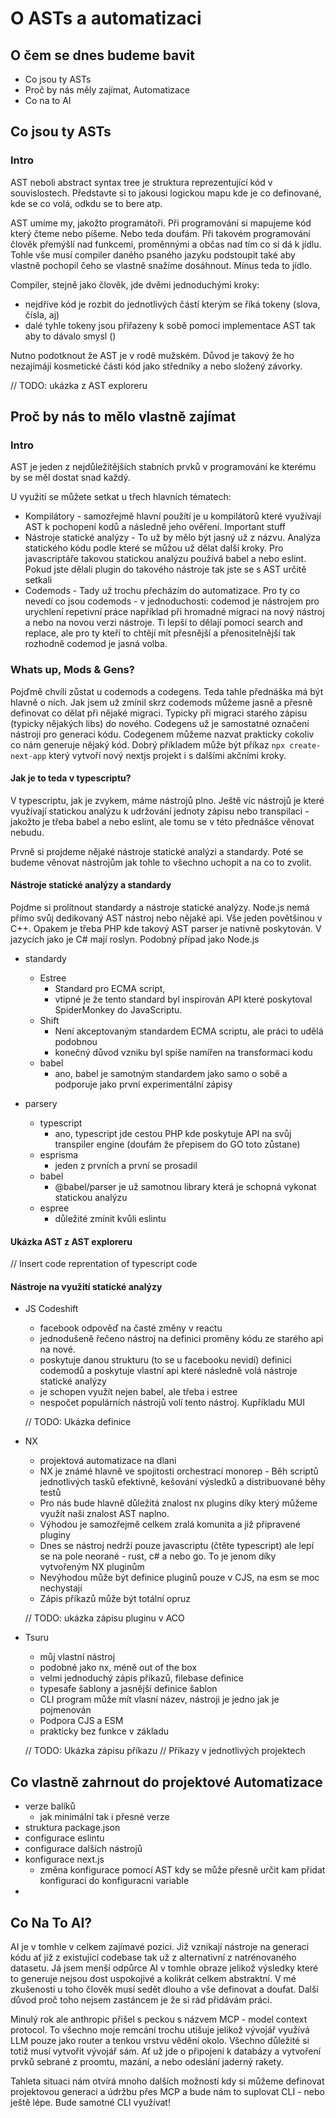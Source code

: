 # O ASTs a automatizaci

## O čem se dnes budeme bavit

- Co jsou ty ASTs
- Proč by nás měly zajímat, Automatizace
- Co na to AI

## Co jsou ty ASTs

### Intro

AST neboli abstract syntax tree je struktura reprezentující kód v souvislostech. Představte si to jakousi logickou mapu kde je co definované, kde se co volá, odkdu se to bere atp.

AST umíme my, jakožto programátoři. Při programování si mapujeme kód který čteme nebo píšeme. Nebo teda doufám.
Při takovém programování člověk přemýšlí nad funkcemi, proměnnými a občas nad tím co si dá k jídlu. Tohle vše musí compiler daného psaného jazyku podstoupit také aby vlastně pochopil čeho se vlastně snažíme dosáhnout. Mínus teda to jídlo.

Compiler, stejně jako člověk, jde dvěmi jednoduchými kroky:
- nejdříve kód je rozbit do jednotlivých částí kterým se říká tokeny (slova, čísla, aj)
- dalé tyhle tokeny jsou přiřazeny k sobě pomocí implementace AST tak aby to dávalo smysl ()

Nutno podotknout že AST je v rodě mužském. Důvod je takový že ho nezajímájí kosmetické části kód jako středníky a nebo složený závorky.

// TODO: ukázka z AST exploreru

## Proč by nás to mělo vlastně zajímat

### Intro

AST je jeden z nejdůležitějších stabních prvků v programování ke kterému by se měl dostat snad každý.

U využití se můžete setkat u třech hlavních tématech:
- Kompilátory - samozřejmě hlavní použítí je u kompilátorů které využívají AST k pochopení kodů a následně jeho ověření. Important stuff
- Nástroje statické analýzy - To už by mělo být jasný už z názvu. Analýza statického kódu podle které se můžou už dělat další kroky. Pro javascriptáře takovou statickou analýzu používá babel a nebo eslint. Pokud jste dělali plugin do takového nástroje tak jste se s AST určitě setkali
- Codemods - Tady už trochu přecházím do automatizace. Pro ty co nevedí co jsou codemods - v jednoduchosti: codemod je nástrojem pro urychlení repetivní práce například při hromadné migraci na nový nástroj a nebo na novou verzi nástroje. Ti lepší to dělají pomocí search and replace, ale pro ty kteří to chtějí mít přesnější a přenositelnější tak rozhodně codemod je jasná volba.

### Whats up, Mods & Gens?

Pojďmě chvíli zůstat u codemods a codegens. Teda tahle přednáška má být hlavně o nich. Jak jsem už zmínil skrz codemods můžeme jasně a přesně definovat co dělat při nějaké migraci. Typicky při migraci starého zápisu (typicky nějakých libs) do nového.
Codegens už je samostatné označení nástroji pro generaci kódu. Codegenem můžeme nazvat prakticky cokoliv co nám generuje nějaký kód. Dobrý příkladem může být příkaz `npx create-next-app` který vytvoří nový nextjs projekt i s dalšími akčními kroky.

#### Jak je to teda v typescriptu?

V typescriptu, jak je zvykem, máme nástrojů plno. Ještě víc nástrojů je které využívají statickou analýzu k udržování jednoty zápisu nebo transpilaci - jakožto je třeba babel a nebo eslint, ale tomu se v této přednášce věnovat nebudu.

Prvně si projdeme nějaké nástroje statické analýzi a standardy. Poté se budeme věnovat nástrojům jak tohle to všechno uchopit a na co to zvolit.

#### Nástroje statické analýzy a standardy

Pojdme si prolítnout standardy a nástroje statické analýzy. Node.js nemá přímo svůj dedikovaný AST nástroj nebo nějaké api. Vše jeden povětšinou v C++.
Opakem je třeba PHP kde takový AST parser je nativně poskytován. V jazycích jako je C# mají roslyn. Podobný případ jako Node.js

- standardy
  - Estree
      - Standard pro ECMA script,
      - vtipné je že tento standard byl inspirován API které poskytoval SpiderMonkey do JavaScriptu.
  - Shift
      - Není akceptovaným standardem ECMA scriptu, ale práci to udělá podobnou
      - konečný důvod vzniku byl spíše namířen na transformaci kodu
  - babel
      - ano, babel je samotným standardem jako samo o sobě a podporuje jako první experimentální zápisy

- parsery
  - typescript
    - ano, typescript jde cestou PHP kde poskytuje API na svůj transpiler engine (doufám že přepisem do GO toto zůstane)
  - esprisma
    - jeden z prvních a první se prosadil
  - babel
    - @babel/parser je už samotnou library která je schopná vykonat statickou analýzu
  - espree
    - důležité zmínit kvůli eslintu

#### Ukázka AST z AST exploreru

// Insert code reprentation of typescript code

#### Nástroje na využití statické analýzy

- JS Codeshift
  - facebook odpověď na časté změny v reactu
  - jednodušeně řečeno nástroj na definici proměny kódu ze starého api na nové.
  - poskytuje danou strukturu (to se u facebooku nevidí) definici codemodů a poskytuje vlastní api které následně volá nástroje statické analýzy
  - je schopen využít nejen babel, ale třeba i estree
  - nespočet populárních nástrojů volí tento nástroj. Kupříkladu MUI

  // TODO: Ukázka definice

- NX
  - projektová automatizace na dlani
  - NX je známé hlavně ve spojitosti orchestrací monorep - Běh scriptů jednotlivých tasků efektivně, kešování výsledků a distribuované běhy testů
  - Pro nás bude hlavně důležitá znalost nx plugins díky který můžeme využít naši znalost AST naplno.
  - Výhodou je samozřejmě celkem zralá komunita a již připravené pluginy
  - Dnes se nástroj nedrží pouze javascriptu (čtěte typescript) ale lepí se na pole neorané - rust, c# a nebo go. To je jenom díky vytvořeným NX pluginům
  - Nevýhodou může být definice pluginů pouze v CJS, na esm se moc nechystají
  - Zápis příkazů může být totální opruz

  // TODO: ukázka zápisu pluginu v ACO

- Tsuru
  - můj vlastní nástroj
  - podobné jako nx, méně out of the box
  - velmi jednoduchý zápis příkazů, filebase definice
  - typesafe šablony a jasnější definice šablon
  - CLI program může mít vlasní název, nástroji je jedno jak je pojmenován
  - Podpora CJS a ESM
  - prakticky bez funkce v základu

  // TODO: Ukázka zápisu příkazu
  // Příkazy v jednotlivých projektech

## Co vlastně zahrnout do projektové Automatizace

- verze balíků
  - jak minimální tak i přesné verze
- struktura package.json
- configurace eslintu
- configurace dalších nástrojů
- konfigurace next.js
  - změna konfigurace pomocí AST kdy se může přesně určit kam přidat konfiguraci do konfiguracni variable
-

## Co Na To AI?

AI je v tomhle v celkem zajímavé pozici. Již vznikají nástroje na generaci kódu ať již z existující codebase tak už z alternativní z natrénovaného datasetu.
Já jsem menší odpůrce AI v tomhle obraze jelikož výsledky které to generuje nejsou dost uspokojivé a kolikrát celkem abstraktní. V mé zkušenosti u toho člověk musí sedět dlouho a vše definovat a doufat. Další důvod proč toho nejsem zastáncem je že si rád přidávám práci.

Minulý rok ale anthropic přišel s peckou s názvem MCP - model context protocol. To všechno moje remcání trochu utišuje jelikož vývojář využívá LLM pouze jako router a tenkou vrstvu vědění okolo. Všechno důležité si totiž musí vytvořit vývojář sám.
Ať už jde o připojení k databázy a vytvoření prvků sebrané z proomtu, mazání, a nebo odeslání jaderný rakety.

Tahleta situaci nám otvírá mnoho dalších možností kdy si můžeme definovat projektovou generaci a údržbu přes MCP a bude nám to suplovat CLI - nebo ještě lépe. Bude samotné CLI využívat!
